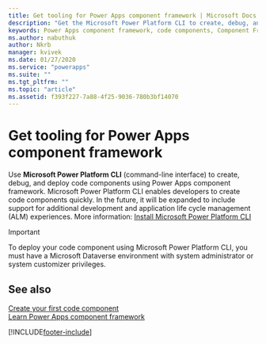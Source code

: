 ```yaml
---
title: Get tooling for Power Apps component framework | Microsoft Docs
description: "Get the Microsoft Power Platform CLI to create, debug, and deploy code components using Power Apps component framework."
keywords: Power Apps component framework, code components, Component Framework
ms.author: nabuthuk
author: Nkrb
manager: kvivek
ms.date: 01/27/2020
ms.service: "powerapps"
ms.suite: ""
ms.tgt_pltfrm: ""
ms.topic: "article"
ms.assetid: f393f227-7a88-4f25-9036-780b3bf14070
---
```


# Get tooling for Power Apps component framework

Use **Microsoft Power Platform CLI** (command-line interface) to create, debug, and deploy code components using Power Apps component framework. Microsoft Power Platform CLI enables developers to create code components quickly. In the future, it will be expanded to include support for additional development and application life cycle management (ALM) experiences. More information: [Install Microsoft Power Platform CLI](../data-platform/powerapps-cli.md)

> [!IMPORTANT]
> To deploy your code component using Microsoft Power Platform CLI, you must have a Microsoft Dataverse environment with system administrator or system customizer privileges.

## See also

[Create your first code component](implementing-controls-using-typescript.md)<br/>
[Learn Power Apps component framework](/learn/paths/use-power-apps-component-framework)


[!INCLUDE[footer-include](../../includes/footer-banner.md)]